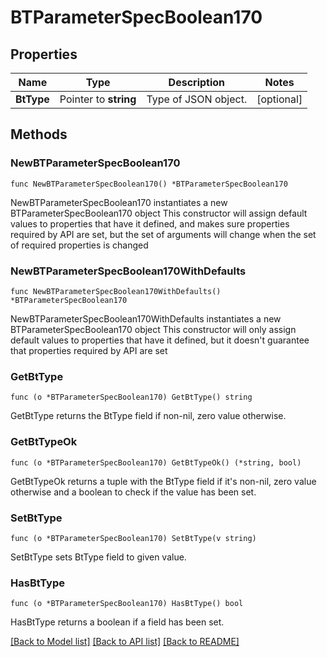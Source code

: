 # BTParameterSpecBoolean170

## Properties

Name | Type | Description | Notes
------------ | ------------- | ------------- | -------------
**BtType** | Pointer to **string** | Type of JSON object. | [optional] 

## Methods

### NewBTParameterSpecBoolean170

`func NewBTParameterSpecBoolean170() *BTParameterSpecBoolean170`

NewBTParameterSpecBoolean170 instantiates a new BTParameterSpecBoolean170 object
This constructor will assign default values to properties that have it defined,
and makes sure properties required by API are set, but the set of arguments
will change when the set of required properties is changed

### NewBTParameterSpecBoolean170WithDefaults

`func NewBTParameterSpecBoolean170WithDefaults() *BTParameterSpecBoolean170`

NewBTParameterSpecBoolean170WithDefaults instantiates a new BTParameterSpecBoolean170 object
This constructor will only assign default values to properties that have it defined,
but it doesn't guarantee that properties required by API are set

### GetBtType

`func (o *BTParameterSpecBoolean170) GetBtType() string`

GetBtType returns the BtType field if non-nil, zero value otherwise.

### GetBtTypeOk

`func (o *BTParameterSpecBoolean170) GetBtTypeOk() (*string, bool)`

GetBtTypeOk returns a tuple with the BtType field if it's non-nil, zero value otherwise
and a boolean to check if the value has been set.

### SetBtType

`func (o *BTParameterSpecBoolean170) SetBtType(v string)`

SetBtType sets BtType field to given value.

### HasBtType

`func (o *BTParameterSpecBoolean170) HasBtType() bool`

HasBtType returns a boolean if a field has been set.


[[Back to Model list]](../README.md#documentation-for-models) [[Back to API list]](../README.md#documentation-for-api-endpoints) [[Back to README]](../README.md)


